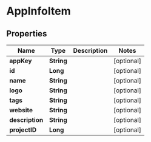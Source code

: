 

# AppInfoItem


## Properties

| Name | Type | Description | Notes |
|------------ | ------------- | ------------- | -------------|
|**appKey** | **String** |  |  [optional] |
|**id** | **Long** |  |  [optional] |
|**name** | **String** |  |  [optional] |
|**logo** | **String** |  |  [optional] |
|**tags** | **String** |  |  [optional] |
|**website** | **String** |  |  [optional] |
|**description** | **String** |  |  [optional] |
|**projectID** | **Long** |  |  [optional] |




